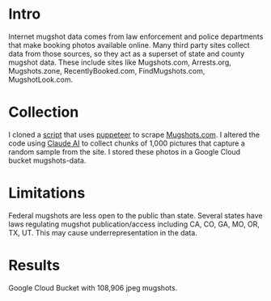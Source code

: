# Intro
Internet mugshot data comes from law enforcement and police departments that make booking
photos available online. Many third party sites collect data from those sources, so they act as a
superset of state and county mugshot data. These include sites like Mugshots.com, Arrests.org,
Mugshots.zone, RecentlyBooked.com, FindMugshots.com, MugshotLook.com.

# Collection
I cloned a [script](https://github.com/agaricide/mugshots-client) that uses [puppeteer](https://github.com/puppeteer/puppeteer) to scrape [Mugshots.com](https://mugshots.com/). I altered the code using [Claude AI](https://claude.ai/) to collect
chunks of 1,000 pictures that capture a random sample from the site. I stored these photos in a
Google Cloud bucket mugshots-data.

# Limitations
Federal mugshots are less open to the public than state. Several states have laws regulating
mugshot publication/access including CA, CO, GA, MO, OR, TX, UT. This may cause
underrepresentation in the data.

# Results
Google Cloud Bucket with 108,906 jpeg mugshots.
